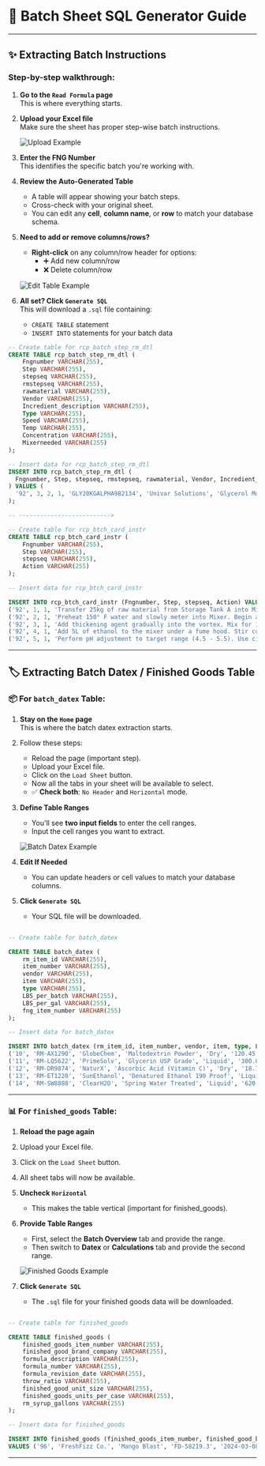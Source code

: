 # 🧪 Batch Sheet SQL Generator Guide

---

## ✨ Extracting **Batch Instructions**

### Step-by-step walkthrough:

1. **Go to the `Read Formula` page**  
   This is where everything starts.

2. **Upload your Excel file**  
   Make sure the sheet has proper step-wise batch instructions.

   ![Upload Example](https://github.com/user-attachments/assets/fa202eea-7a6d-4448-9649-f65c3bf2f52b)

3. **Enter the FNG Number**  
   This identifies the specific batch you're working with.

4. **Review the Auto-Generated Table**  
   - A table will appear showing your batch steps.
   - Cross-check with your original sheet.
   - You can edit any **cell**, **column name**, or **row** to match your database schema.

5. **Need to add or remove columns/rows?**  
   - **Right-click** on any column/row header for options:
     - ➕ Add new column/row  
     - ❌ Delete column/row

   ![Edit Table Example](https://github.com/user-attachments/assets/567bb79a-5b82-428e-9a91-10f4a1b4b06e)

6. **All set? Click `Generate SQL`**  
   This will download a `.sql` file containing:
   - `CREATE TABLE` statement  
   - `INSERT INTO` statements for your batch data
  
     
```sql
-- Create table for rcp_batch_step_rm_dtl
CREATE TABLE rcp_batch_step_rm_dtl (
    Fngnumber VARCHAR(255),
    Step VARCHAR(255),
    stepseq VARCHAR(255),
    rmstepseq VARCHAR(255),
    rawmaterial VARCHAR(255),
    Vendor VARCHAR(255),
    Incredient_description VARCHAR(255),
    Type VARCHAR(255),
    Speed VARCHAR(255),
    Temp VARCHAR(255),
    Concentration VARCHAR(255),
    Mixerneeded VARCHAR(255)
);

-- Insert data for rcp_batch_step_rm_dtl
INSERT INTO rcp_batch_step_rm_dtl (
  Fngnumber, Step, stepseq, rmstepseq, rawmaterial, Vendor, Incredient_description, Type, Speed, Temp, Concentration, Mixerneeded
) VALUES (
  '92', 3, 2, 1, 'GLY20KGALPHA982134', 'Univar Solutions', 'Glycerol Monostearate', 'Liquid', 1.25, '145° F', '10%', 75
);

-- -------------------------->

-- Create table for rcp_btch_card_instr
CREATE TABLE rcp_btch_card_instr (
    Fngnumber VARCHAR(255),
    Step VARCHAR(255),
    stepseq VARCHAR(255),
    Action VARCHAR(255)
);

-- Insert data for rcp_btch_card_instr

INSERT INTO rcp_btch_card_instr (Fngnumber, Step, stepseq, Action) VALUES 
('92', 1, 1, 'Transfer 25kg of raw material from Storage Tank A into Mixing Vessel 1. Ensure flow rate is controlled.'),
('92', 2, 1, 'Preheat 150° F water and slowly meter into Mixer. Begin agitation once temperature stabilizes.'),
('92', 3, 1, 'Add thickening agent gradually into the vortex. Mix for 10 minutes or until fully dispersed.'),
('92', 4, 1, 'Add 5L of ethanol to the mixer under a fume hood. Stir continuously for 3 minutes.'),
('92', 5, 1, 'Perform pH adjustment to target range (4.5 - 5.5). Use citric acid solution dropwise while mixing.');

```
---

## 🏷️ Extracting **Batch Datex / Finished Goods Table**

### 📦 For `batch_datex` Table:

1. **Stay on the `Home` page**  
   This is where the batch datex extraction starts.

2. Follow these steps:
   - Reload the page (important step).
   - Upload your Excel file.
   - Click on the `Load Sheet` button.
   - Now all the tabs in your sheet will be available to select.
   - ✅ **Check both**: `No Header` and `Horizontal` mode.

3. **Define Table Ranges**  
   - You'll see **two input fields** to enter the cell ranges.
   - Input the cell ranges you want to extract.

   ![Batch Datex Example](https://github.com/user-attachments/assets/fcfef64a-34be-4ed9-af16-c49c3c841a24)

4. **Edit If Needed**  
   - You can update headers or cell values to match your database columns.

5. **Click `Generate SQL`**  
   - Your SQL file will be downloaded.

```sql

-- Create table for batch_datex

CREATE TABLE batch_datex (
    rm_item_id VARCHAR(255),
    item_number VARCHAR(255),
    vendor VARCHAR(255),
    item VARCHAR(255),
    type VARCHAR(255),
    LBS_per_batch VARCHAR(255),
    LBS_per_gal VARCHAR(255),
    fng_item_number VARCHAR(255)
);

-- Insert data for batch_datex

INSERT INTO batch_datex (rm_item_id, item_number, vendor, item, type, LBS_per_batch, LBS_per_gal, fng_item_number) VALUES 
('10', 'RM-AX1290', 'GlobeChem', 'Maltodextrin Powder', 'Dry', '120.45', '0.12045', '92'),
('11', 'RM-LQ5622', 'PrimeSolv', 'Glycerin USP Grade', 'Liquid', '300.00', '0.30000', '92'),
('12', 'RM-DR9874', 'NaturX', 'Ascorbic Acid (Vitamin C)', 'Dry', '18.75', '0.01875', '92'),
('13', 'RM-ET1220', 'SunEthanol', 'Denatured Ethanol 190 Proof', 'Liquid', '3,000.00', '', '92'),
('14', 'RM-SW8888', 'ClearH2O', 'Spring Water Treated', 'Liquid', '620.00', '0.62000', '92');

```

---

### 📊 For `finished_goods` Table:

1. **Reload the page again**
2. Upload your Excel file.
3. Click on the `Load Sheet` button.
4. All sheet tabs will now be available.

5. **Uncheck `Horizontal`**  
   - This makes the table vertical (important for finished_goods).

6. **Provide Table Ranges**
   - First, select the **Batch Overview** tab and provide the range.
   - Then switch to **Datex** or **Calculations** tab and provide the second range.

   ![Finished Goods Example](https://github.com/user-attachments/assets/c11dfd6f-6da3-4ae9-9d3c-d8ee35179b56)

7. **Click `Generate SQL`**  
   - The `.sql` file for your finished goods data will be downloaded.

```sql

-- Create table for finished_goods

CREATE TABLE finished_goods (
    finished_goods_item_number VARCHAR(255),
    finished_good_brand_company VARCHAR(255),
    formula_description VARCHAR(255),
    formula_number VARCHAR(255),
    formula_revision_date VARCHAR(255),
    throw_ratio VARCHAR(255),
    finished_good_unit_size VARCHAR(255),
    finished_goods_units_per_case VARCHAR(255),
    rm_syrup_gallons VARCHAR(255)
);

-- Insert data for finished_goods

INSERT INTO finished_goods (finished_goods_item_number, finished_good_brand_company, formula_description, formula_number, formula_revision_date, throw_ratio, finished_good_unit_size, finished_goods_units_per_case, rm_syrup_gallons) 
VALUES ('96', 'FreshFizz Co.', 'Mango Blast', 'FD-58219.3', '2024-03-08', '2.890', '16.0', '12.0', '850.00');

```

---
